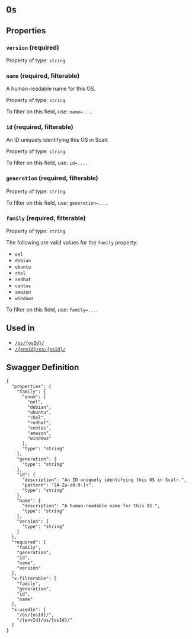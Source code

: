 # `Os` #







## Properties ##

### `version` (required) ###




Property of type: `string`.




### `name` (required, filterable) ###

A human-readable name for this OS.


Property of type: `string`.


To filter on this field, use: `name=...`.


### `id` (required, filterable) ###

An ID uniquely identifying this OS in Scalr.


Property of type: `string`.


To filter on this field, use: `id=...`.


### `generation` (required, filterable) ###




Property of type: `string`.


To filter on this field, use: `generation=...`.


### `family` (required, filterable) ###




Property of type: `string`.

 
The following are valid values for the `family` property:
  + `oel`
  + `debian`
  + `ubuntu`
  + `rhel`
  + `redhat`
  + `centos`
  + `amazon`
  + `windows`

To filter on this field, use: `family=...`.




## Used in ##

  + [`/os/{osId}/`](./../rest/api/v1beta0/account/os/{osId}/)
  + [`/{envId}/os/{osId}/`](./../rest/api/v1beta0/user/{envId}/os/{osId}/)

## Swagger Definition ##

    {
      "properties": {
        "family": {
          "enum": [
            "oel", 
            "debian", 
            "ubuntu", 
            "rhel", 
            "redhat", 
            "centos", 
            "amazon", 
            "windows"
          ], 
          "type": "string"
        }, 
        "generation": {
          "type": "string"
        }, 
        "id": {
          "description": "An ID uniquely identifying this OS in Scalr.", 
          "pattern": "[A-Za-z0-9-]+", 
          "type": "string"
        }, 
        "name": {
          "description": "A human-readable name for this OS.", 
          "type": "string"
        }, 
        "version": {
          "type": "string"
        }
      }, 
      "required": [
        "family", 
        "generation", 
        "id", 
        "name", 
        "version"
      ], 
      "x-filterable": [
        "family", 
        "generation", 
        "id", 
        "name"
      ], 
      "x-usedIn": [
        "/os/{osId}/", 
        "/{envId}/os/{osId}/"
      ]
    }
